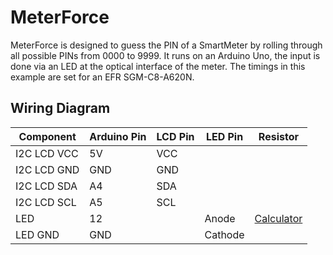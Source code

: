 # MeterForce

MeterForce is designed to guess the PIN of a SmartMeter by rolling through all possible PINs from 0000 to 9999. It runs on an Arduino Uno, the input is done via an LED at the optical interface of the meter. The timings in this example are set for an EFR SGM-C8-A620N.

## Wiring Diagram

| Component       | Arduino Pin | LCD Pin | LED Pin | Resistor |
|-----------------|-------------|---------|---------|----------|
| I2C LCD VCC     | 5V          | VCC     |         |          |
| I2C LCD GND     | GND         | GND     |         |          |
| I2C LCD SDA     | A4          | SDA     |         |          |
| I2C LCD SCL     | A5          | SCL     |         |          |
| LED             | 12          |         | Anode   | [Calculator](https://www.digikey.com/en/resources/conversion-calculators/conversion-calculator-led-series-resistor)  |
| LED GND         | GND         |         | Cathode |          |
